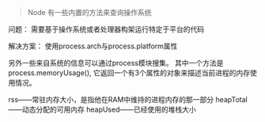 > Node 有一些内置的方法来查询操作系统

问题：
需要基于操作系统或者处理器构架运行特定于平台的代码

解决方案：
使用process.arch与process.platform属性



另外一些来自系统的信息可以通过process模块搜集。
其中一个方法是process.memoryUsage(), 它返回一个有3个属性的对象来描述当前进程的内存使用情况。

rss——常驻内存大小，是指他在RAM中维持的进程内存的那一部分
heapTotal——动态分配的可用内存
heapUsed——已经使用的堆栈大小

